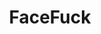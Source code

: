 ---
title: FaceFuck
crosslinks:
- livven
- PornStarletHQ
- PornConnoisseurFavs
- madison_ivy
- Full_HD_porn
- KalinaRyu
- Leglock
- pukefucking
- Throatfucking
- spitfetish
- MassiveTitsnAss
- popass
- SauceforNSFWads
- TokyoFaceFuck
- DildoThroating
- SpankSafe
- WhoreLipstick
- distension
- BondageGIFS_HighRES
- DillonsFans
---